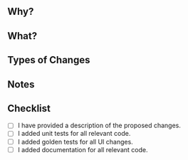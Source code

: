 ## Why?

<!--- Why is this PR being filed? What problem does it solve? --->

## What?

<!--- What solution did you develop in this PR? --->

## Types of Changes

<!-- Uncomment the type(s) that matches the changes in this Pull Request. -->

<!-- - Bug fix (non-breaking change which fixes an issue) -->
<!-- - New feature (non-breaking change which adds functionality) -->
<!-- - Breaking change (fix or feature that would cause existing functionality to change) -->
<!-- - Documentation change (change to update documentation) -->

## Notes

<!--- If appropriate, provide some additional notes relevant to the PR. --->

## Checklist

- [ ] I have provided a description of the proposed changes.
- [ ] I added unit tests for all relevant code.
- [ ] I added golden tests for all UI changes.
- [ ] I added documentation for all relevant code.